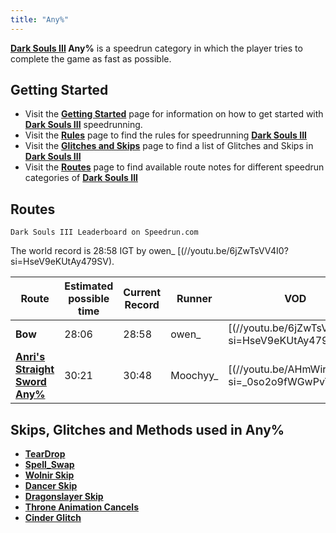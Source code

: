 ```yaml
---
title: "Any%"
---
```


**[Dark Souls III](/darksouls3) Any%** is a speedrun category in which the player tries to complete the game as fast as possible.

## Getting Started

- Visit the **[Getting Started](/darksouls3/getting-started)** page for information on how to get started with **[Dark Souls III](/darksouls3)** speedrunning.
- Visit the **[Rules](/darksouls3/rules)** page to find the rules for speedrunning **[Dark Souls III](/darksouls3)**
- Visit the **[Glitches and Skips](</Category:Glitch_(Dark_Souls_III)> 'Category:Glitch (Dark Souls III)')** page to find a list of Glitches and Skips in **[Dark Souls III](/darksouls3)**
- Visit the **[Routes](/darksouls3/routes)** page to find available route notes for different speedrun categories of **[Dark Souls III](/darksouls3)**

## Routes

`Dark Souls III Leaderboard on Speedrun.com`

The world record is 28:58 IGT by owen\_ [(//youtu.be/6jZwTsVV4I0?si=HseV9eKUtAy479SV).

| Route                                                                  | Estimated possible time | Current Record | Runner    | VOD                                                                                                                                       |
| ---------------------------------------------------------------------- | ----------------------- | -------------- | --------- | ----------------------------------------------------------------------------------------------------------------------------------------- |
| **Bow**                                                                | 28:06                   | 28:58          | owen\_    | [(//youtu.be/6jZwTsVV4I0?si=HseV9eKUtAy479SV) |
| **[Anri's Straight Sword Any%](/darksouls3/anris-straight-sword-any)** | 30:21                   | 30:48          | Moochyy\_ | [(//youtu.be/AHmWirLZg90?si=_0so2o9fWGwPvTui) |

## Skips, Glitches and Methods used in Any%

- **[TearDrop](/darksouls3/teardrop)**
- **[Spell_Swap](/darksouls3/spell-swap)**
- **[Wolnir Skip](/darksouls3/wolnir-skip)**
- **[Dancer Skip](/darksouls3/dancer-skip)**
- **[Dragonslayer Skip](/darksouls3/dragonslayer-skip)**
- **[Throne Animation Cancels](/darksouls3/throne-animation-cancels)**
- **[Cinder Glitch](/darksouls3/cinder-glitch)**
